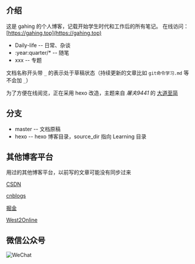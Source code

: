 ## 介绍

这是 gahing 的个人博客，记载开始学生时代和工作后的所有笔记。 在线访问：[https://gahing.top](https://gahing.top)


- Daily-life -- 日常、杂谈
- :year:quarter/* -- 随笔
- xxx -- 专题

文档名称开头带 `_` 的表示处于草稿状态（持续更新的文章比如 `git命令学习.md` 等不会加 `_`）


为了方便在线阅览，正在采用 hexo 改造，主题来自 *屠夫9441* 的 [大道至简](https://www.haomwei.com/technology/maupassant-hexo.html)

## 分支

- master -- 文档原稿
- hexo -- hexo 博客目录，source_dir 指向 Learning 目录

## 其他博客平台

用过的其他博客平台，以前写的文章可能没有同步过来

[CSDN](https://blog.csdn.net/u011644423/)

[cnblogs](https://www.cnblogs.com/france/)

[掘金](https://juejin.im/user/59818c62f265da3e3a0bdbf0)

[West2Online](https://www.hongweipeng.com/)

## 微信公众号

![WeChat](https://upload-images.jianshu.io/upload_images/9277731-591f9a53b8acf2c1.png?imageMogr2/auto-orient/strip%7CimageView2/2/w/620)